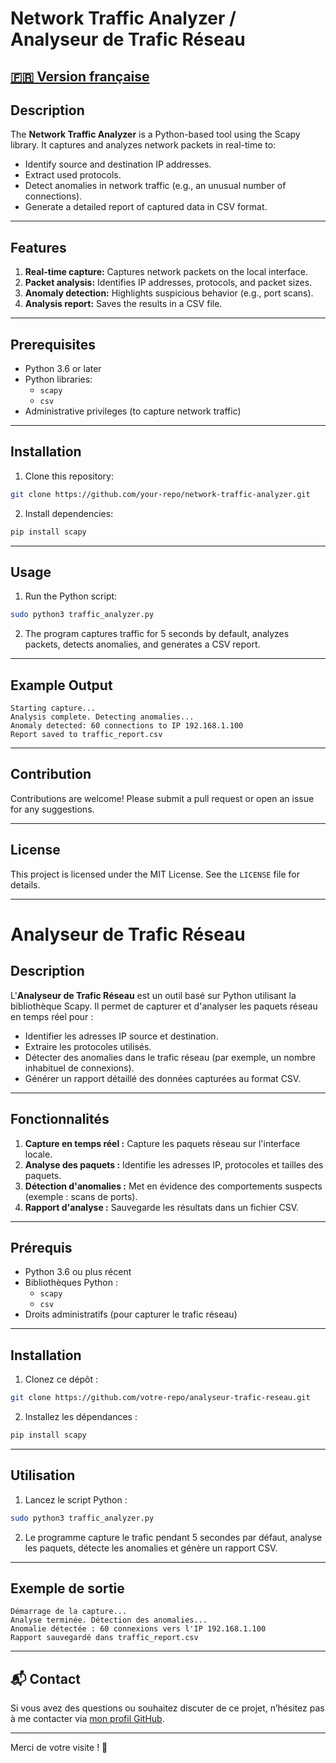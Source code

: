 # Network Traffic Analyzer / Analyseur de Trafic Réseau

## [🇫🇷 Version française](#analyseur-de-trafic-r%C3%A9seau)

## Description

The **Network Traffic Analyzer** is a Python-based tool using the Scapy library. It captures and analyzes network packets in real-time to:
- Identify source and destination IP addresses.
- Extract used protocols.
- Detect anomalies in network traffic (e.g., an unusual number of connections).
- Generate a detailed report of captured data in CSV format.

---

## Features

1. **Real-time capture:** Captures network packets on the local interface.
2. **Packet analysis:** Identifies IP addresses, protocols, and packet sizes.
3. **Anomaly detection:** Highlights suspicious behavior (e.g., port scans).
4. **Analysis report:** Saves the results in a CSV file.

---

## Prerequisites

- Python 3.6 or later
- Python libraries:
  - `scapy`
  - `csv`
- Administrative privileges (to capture network traffic)

---

## Installation

1. Clone this repository:
```bash
git clone https://github.com/your-repo/network-traffic-analyzer.git
```
2. Install dependencies:
```bash
pip install scapy
```

---

## Usage

1. Run the Python script:
```bash
sudo python3 traffic_analyzer.py
```
2. The program captures traffic for 5 seconds by default, analyzes packets, detects anomalies, and generates a CSV report.

---

## Example Output

```
Starting capture...
Analysis complete. Detecting anomalies...
Anomaly detected: 60 connections to IP 192.168.1.100
Report saved to traffic_report.csv
```

---

## Contribution

Contributions are welcome! Please submit a pull request or open an issue for any suggestions.

---

## License

This project is licensed under the MIT License. See the `LICENSE` file for details.

---

# Analyseur de Trafic Réseau

## Description

L'**Analyseur de Trafic Réseau** est un outil basé sur Python utilisant la bibliothèque Scapy. Il permet de capturer et d'analyser les paquets réseau en temps réel pour :
- Identifier les adresses IP source et destination.
- Extraire les protocoles utilisés.
- Détecter des anomalies dans le trafic réseau (par exemple, un nombre inhabituel de connexions).
- Générer un rapport détaillé des données capturées au format CSV.

---

## Fonctionnalités

1. **Capture en temps réel :** Capture les paquets réseau sur l'interface locale.
2. **Analyse des paquets :** Identifie les adresses IP, protocoles et tailles des paquets.
3. **Détection d'anomalies :** Met en évidence des comportements suspects (exemple : scans de ports).
4. **Rapport d'analyse :** Sauvegarde les résultats dans un fichier CSV.

---

## Prérequis

- Python 3.6 ou plus récent
- Bibliothèques Python :
  - `scapy`
  - `csv`
- Droits administratifs (pour capturer le trafic réseau)

---

## Installation

1. Clonez ce dépôt :
```bash
git clone https://github.com/votre-repo/analyseur-trafic-reseau.git
```
2. Installez les dépendances :
```bash
pip install scapy
```

---

## Utilisation

1. Lancez le script Python :
```bash
sudo python3 traffic_analyzer.py
```
2. Le programme capture le trafic pendant 5 secondes par défaut, analyse les paquets, détecte les anomalies et génère un rapport CSV.

---

## Exemple de sortie

```
Démarrage de la capture...
Analyse terminée. Détection des anomalies...
Anomalie détectée : 60 connexions vers l'IP 192.168.1.100
Rapport sauvegardé dans traffic_report.csv
```

---
## 📬 Contact

Si vous avez des questions ou souhaitez discuter de ce projet, n’hésitez pas à me contacter via [mon profil GitHub](https://github.com/glenn77).

---

Merci de votre visite ! 🙌


